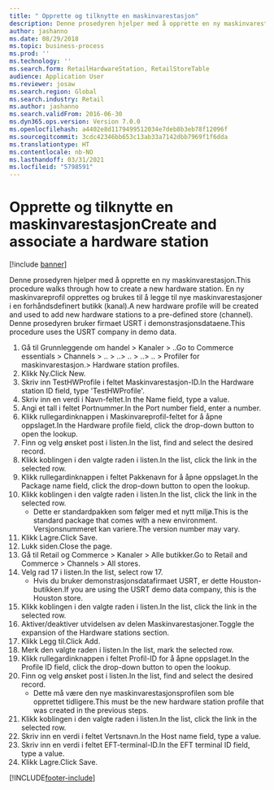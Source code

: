 ```yaml
---
title: " Opprette og tilknytte en maskinvarestasjon"
description: Denne prosedyren hjelper med å opprette en ny maskinvarestasjon.
author: jashanno
ms.date: 08/29/2018
ms.topic: business-process
ms.prod: ''
ms.technology: ''
ms.search.form: RetailHardwareStation, RetailStoreTable
audience: Application User
ms.reviewer: josaw
ms.search.region: Global
ms.search.industry: Retail
ms.author: jashanno
ms.search.validFrom: 2016-06-30
ms.dyn365.ops.version: Version 7.0.0
ms.openlocfilehash: a4402e8d1179499512034e7deb8b3eb78f12096f
ms.sourcegitcommit: 3cdc42346bb653c13ab33a7142dbb7969f1f6dda
ms.translationtype: HT
ms.contentlocale: nb-NO
ms.lasthandoff: 03/31/2021
ms.locfileid: "5798591"
---
```

# <a name="create-and-associate-a-hardware-station"></a><span data-ttu-id="566e1-103"> Opprette og tilknytte en maskinvarestasjon</span><span class="sxs-lookup"><span data-stu-id="566e1-103">Create and associate a hardware station</span></span>

[!include [banner](../includes/banner.md)]

<span data-ttu-id="566e1-104">Denne prosedyren hjelper med å opprette en ny maskinvarestasjon.</span><span class="sxs-lookup"><span data-stu-id="566e1-104">This procedure walks through how to create a new hardware station.</span></span> <span data-ttu-id="566e1-105">En ny maskinvareprofil opprettes og brukes til å legge til nye maskinvarestasjoner i en forhåndsdefinert butikk (kanal).</span><span class="sxs-lookup"><span data-stu-id="566e1-105">A new hardware profile will be created and used to add new hardware stations to a pre-defined store (channel).</span></span> <span data-ttu-id="566e1-106">Denne prosedyren bruker firmaet USRT i demonstrasjonsdataene.</span><span class="sxs-lookup"><span data-stu-id="566e1-106">This procedure uses the USRT company in demo data.</span></span>

1. <span data-ttu-id="566e1-107">Gå til Grunnleggende om handel > Kanaler > ..</span><span class="sxs-lookup"><span data-stu-id="566e1-107">Go to Commerce essentials > Channels > ..</span></span> <span data-ttu-id="566e1-108">> ..</span><span class="sxs-lookup"><span data-stu-id="566e1-108">> ..</span></span> <span data-ttu-id="566e1-109">> ..</span><span class="sxs-lookup"><span data-stu-id="566e1-109">> ..</span></span> <span data-ttu-id="566e1-110">> Profiler for maskinvarestasjon.</span><span class="sxs-lookup"><span data-stu-id="566e1-110">> Hardware station profiles.</span></span>
2. <span data-ttu-id="566e1-111">Klikk Ny.</span><span class="sxs-lookup"><span data-stu-id="566e1-111">Click New.</span></span>
3. <span data-ttu-id="566e1-112">Skriv inn TestHWProfile i feltet Maskinvarestasjon-ID.</span><span class="sxs-lookup"><span data-stu-id="566e1-112">In the Hardware station ID field, type 'TestHWProfile'.</span></span>
4. <span data-ttu-id="566e1-113">Skriv inn en verdi i Navn-feltet.</span><span class="sxs-lookup"><span data-stu-id="566e1-113">In the Name field, type a value.</span></span>
5. <span data-ttu-id="566e1-114">Angi et tall i feltet Portnummer.</span><span class="sxs-lookup"><span data-stu-id="566e1-114">In the Port number field, enter a number.</span></span>
6. <span data-ttu-id="566e1-115">Klikk rullegardinknappen i Maskinvareprofil-feltet for å åpne oppslaget.</span><span class="sxs-lookup"><span data-stu-id="566e1-115">In the Hardware profile field, click the drop-down button to open the lookup.</span></span>
7. <span data-ttu-id="566e1-116">Finn og velg ønsket post i listen.</span><span class="sxs-lookup"><span data-stu-id="566e1-116">In the list, find and select the desired record.</span></span>
8. <span data-ttu-id="566e1-117">Klikk koblingen i den valgte raden i listen.</span><span class="sxs-lookup"><span data-stu-id="566e1-117">In the list, click the link in the selected row.</span></span>
9. <span data-ttu-id="566e1-118">Klikk rullegardinknappen i feltet Pakkenavn for å åpne oppslaget.</span><span class="sxs-lookup"><span data-stu-id="566e1-118">In the Package name field, click the drop-down button to open the lookup.</span></span>
10. <span data-ttu-id="566e1-119">Klikk koblingen i den valgte raden i listen.</span><span class="sxs-lookup"><span data-stu-id="566e1-119">In the list, click the link in the selected row.</span></span>
    * <span data-ttu-id="566e1-120">Dette er standardpakken som følger med et nytt miljø.</span><span class="sxs-lookup"><span data-stu-id="566e1-120">This is the standard package that comes with a new environment.</span></span> <span data-ttu-id="566e1-121">Versjonsnummeret kan variere.</span><span class="sxs-lookup"><span data-stu-id="566e1-121">The version number may vary.</span></span>  
11. <span data-ttu-id="566e1-122">Klikk Lagre.</span><span class="sxs-lookup"><span data-stu-id="566e1-122">Click Save.</span></span>
12. <span data-ttu-id="566e1-123">Lukk siden.</span><span class="sxs-lookup"><span data-stu-id="566e1-123">Close the page.</span></span>
13. <span data-ttu-id="566e1-124">Gå til Retail og Commerce > Kanaler > Alle butikker.</span><span class="sxs-lookup"><span data-stu-id="566e1-124">Go to Retail and Commerce > Channels > All stores.</span></span>
14. <span data-ttu-id="566e1-125">Velg rad 17 i listen.</span><span class="sxs-lookup"><span data-stu-id="566e1-125">In the list, select row 17.</span></span>
    * <span data-ttu-id="566e1-126">Hvis du bruker demonstrasjonsdatafirmaet USRT, er dette Houston-butikken.</span><span class="sxs-lookup"><span data-stu-id="566e1-126">If you are using the USRT demo data company, this is the Houston store.</span></span>  
15. <span data-ttu-id="566e1-127">Klikk koblingen i den valgte raden i listen.</span><span class="sxs-lookup"><span data-stu-id="566e1-127">In the list, click the link in the selected row.</span></span>
16. <span data-ttu-id="566e1-128">Aktiver/deaktiver utvidelsen av delen Maskinvarestasjoner.</span><span class="sxs-lookup"><span data-stu-id="566e1-128">Toggle the expansion of the Hardware stations section.</span></span>
17. <span data-ttu-id="566e1-129">Klikk Legg til.</span><span class="sxs-lookup"><span data-stu-id="566e1-129">Click Add.</span></span>
18. <span data-ttu-id="566e1-130">Merk den valgte raden i listen.</span><span class="sxs-lookup"><span data-stu-id="566e1-130">In the list, mark the selected row.</span></span>
19. <span data-ttu-id="566e1-131">Klikk rullegardinknappen i feltet Profil-ID for å åpne oppslaget.</span><span class="sxs-lookup"><span data-stu-id="566e1-131">In the Profile ID field, click the drop-down button to open the lookup.</span></span>
20. <span data-ttu-id="566e1-132">Finn og velg ønsket post i listen.</span><span class="sxs-lookup"><span data-stu-id="566e1-132">In the list, find and select the desired record.</span></span>
    * <span data-ttu-id="566e1-133">Dette må være den nye maskinvarestasjonsprofilen som ble opprettet tidligere.</span><span class="sxs-lookup"><span data-stu-id="566e1-133">This must be the new hardware station profile that was created in the previous steps.</span></span>  
21. <span data-ttu-id="566e1-134">Klikk koblingen i den valgte raden i listen.</span><span class="sxs-lookup"><span data-stu-id="566e1-134">In the list, click the link in the selected row.</span></span>
22. <span data-ttu-id="566e1-135">Skriv inn en verdi i feltet Vertsnavn.</span><span class="sxs-lookup"><span data-stu-id="566e1-135">In the Host name field, type a value.</span></span>
23. <span data-ttu-id="566e1-136">Skriv inn en verdi i feltet EFT-terminal-ID.</span><span class="sxs-lookup"><span data-stu-id="566e1-136">In the EFT terminal ID field, type a value.</span></span>
24. <span data-ttu-id="566e1-137">Klikk Lagre.</span><span class="sxs-lookup"><span data-stu-id="566e1-137">Click Save.</span></span>



[!INCLUDE[footer-include](../../includes/footer-banner.md)]